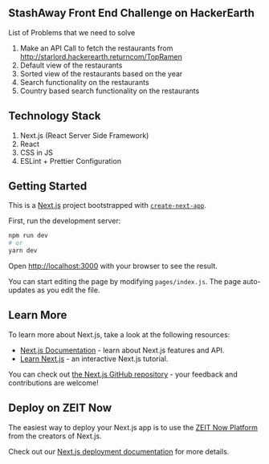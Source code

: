 ## StashAway Front End Challenge on HackerEarth

List of Problems that we need to solve
1. Make an API Call to fetch the restaurants from http://starlord.hackerearth.returncom/TopRamen
2. Default view of the restaurants
3. Sorted view of the restaurants based on the year
4. Search functionality on the restaurants
5. Country based search functionality on the restaurants

## Technology Stack
1. Next.js (React Server Side Framework)
2. React
3. CSS in JS
4. ESLint + Prettier Configuration

## Getting Started
This is a [Next.js](https://nextjs.org/) project bootstrapped with [`create-next-app`](https://github.com/zeit/next.js/tree/canary/packages/create-next-app).

First, run the development server:

```bash
npm run dev
# or
yarn dev
```

Open [http://localhost:3000](http://localhost:3000) with your browser to see the result.

You can start editing the page by modifying `pages/index.js`. The page auto-updates as you edit the file.

## Learn More

To learn more about Next.js, take a look at the following resources:

- [Next.js Documentation](https://nextjs.org/docs) - learn about Next.js features and API.
- [Learn Next.js](https://nextjs.org/learn) - an interactive Next.js tutorial.

You can check out [the Next.js GitHub repository](https://github.com/zeit/next.js/) - your feedback and contributions are welcome!

## Deploy on ZEIT Now

The easiest way to deploy your Next.js app is to use the [ZEIT Now Platform](https://zeit.co/) from the creators of Next.js.

Check out our [Next.js deployment documentation](https://nextjs.org/docs/deployment) for more details.
